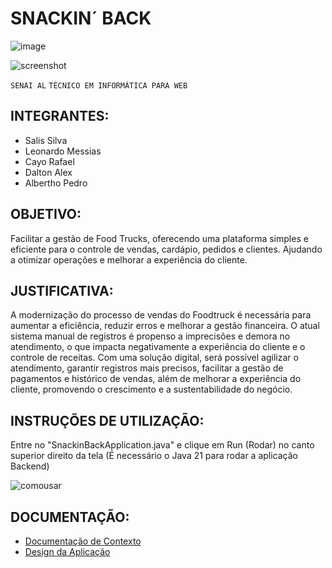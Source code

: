 # SNACKIN´ BACK
![image](https://github.com/user-attachments/assets/073b8f18-db29-43ea-a774-2a151cc8b1d0)

![screenshot](https://github.com/user-attachments/assets/9a492e36-0f9f-4d44-9cbe-26047e3f5bba)

`SENAI AL` `TÉCNICO EM INFORMÁTICA PARA WEB`

## INTEGRANTES:
- Salis Silva
- Leonardo Messias
- Cayo Rafael
- Dalton Alex
- Albertho Pedro

## OBJETIVO:
Facilitar a gestão de Food Trucks, oferecendo uma plataforma simples e eficiente para o controle de vendas, cardápio, pedidos e clientes. Ajudando a otimizar operações e melhorar a experiência do cliente.

## JUSTIFICATIVA:
A modernização do processo de vendas do Foodtruck é necessária para aumentar a eficiência, reduzir erros e melhorar a gestão financeira. O atual sistema manual de registros é propenso a imprecisões e demora no atendimento, o que impacta negativamente a experiência do cliente e o controle de receitas. Com uma solução digital, será possível agilizar o atendimento, garantir registros mais precisos, facilitar a gestão de pagamentos e histórico de vendas, além de melhorar a experiência do cliente, promovendo o crescimento e a sustentabilidade do negócio.

## INSTRUÇÕES DE UTILIZAÇÃO:
Entre no "SnackinBackApplication.java" e clique em Run (Rodar) no canto superior direito da tela
(É necessário o Java 21 para rodar a aplicação Backend)

![comousar](https://github.com/user-attachments/assets/1ba9cc6c-62fc-4fe9-80da-0649265aa109)

## DOCUMENTAÇÃO:
- [Documentação de Contexto](https://drive.google.com/file/d/1i7cvJ9N9pWvz6rzsD6tSsUfalnOabutx/view?usp=drive_link)
- [Design da Aplicação](https://www.figma.com/design/wMjJRfzRLtDNESzJPqU6oh/Projeto-Food-Truck?node-id=55-2&node-type=canvas&t=rwFLJp51MdB3ENBw-0)
